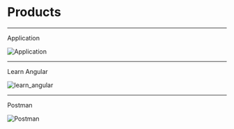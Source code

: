 # Products

________________________________________________________________________________________________________________________________________________________

Application

![Application](https://user-images.githubusercontent.com/77145529/149426393-e3654395-51c4-4d97-8edf-d96d684aa95b.gif)



________________________________________________________________________________________________________________________________________________________

Learn Angular


![learn_angular](https://user-images.githubusercontent.com/77145529/149426428-8f089fcb-cabd-43b2-a37f-498f78bb1c31.gif)



_______________________________________________________________________________________________________________________________________________________

Postman

![Postman](https://user-images.githubusercontent.com/77145529/149426447-5580cd20-5077-47e6-9c3c-306d8ec02d83.gif)
